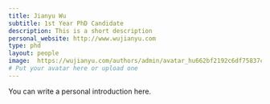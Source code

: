 ```yaml
---
title: Jianyu Wu
subtitle: 1st Year PhD Candidate
description: This is a short description
personal_website: http://www.wujianyu.com
type: phd
layout: people
image:  https://wujianyu.com/authors/admin/avatar_hu662bf2192c6df75837c0cc1db67ad948_69322_270x270_fill_q90_lanczos_center.jpeg
# Put your avatar here or upload one
---
```


You can write a personal introduction here.